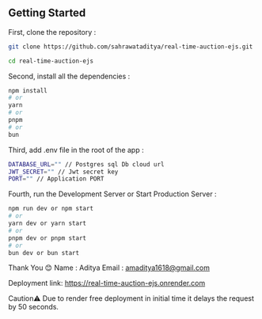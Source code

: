 ## Getting Started

First, clone the repository :

```bash
git clone https://github.com/sahrawataditya/real-time-auction-ejs.git

cd real-time-auction-ejs
```

Second, install all the dependencies :

```bash
npm install
# or
yarn 
# or
pnpm 
# or
bun 
```

Third, add .env file in the root of the app :

```bash
DATABASE_URL="" // Postgres sql Db cloud url 
JWT_SECRET="" // Jwt secret key
PORT="" // Application PORT
```

Fourth, run the Development Server or Start Production Server :

```bash
npm run dev or npm start
# or
yarn dev or yarn start
# or
pnpm dev or pnpm start
# or 
bun dev or bun start
```

Thank You 😊
Name : Aditya
Email : amaditya1618@gmail.com

Deployment link: https://real-time-auction-ejs.onrender.com 

Caution⚠ Due to render free deployment in initial time it delays the request by 50 seconds.
